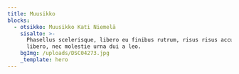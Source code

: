 ```yaml
---
title: Muusikko
blocks:
  - otsikko: Muusikko Kati Niemelä
    sisalto: >-
      Phasellus scelerisque, libero eu finibus rutrum, risus risus accumsan
      libero, nec molestie urna dui a leo.
    bgImg: /uploads/DSC04273.jpg
    _template: hero
---
```


